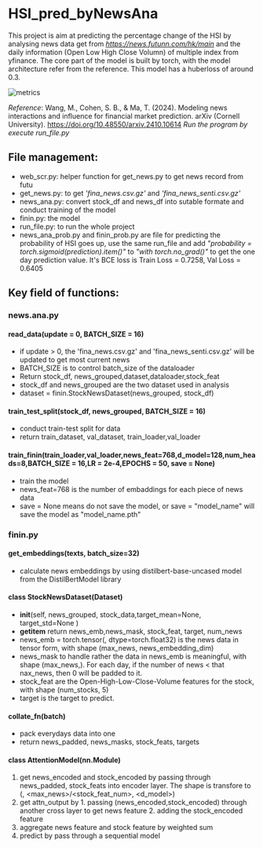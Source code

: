 # HSI_pred_byNewsAna
This project is aim at predicting the percentage change of the HSI by analysing news data get from *https://news.futunn.com/hk/main* and the daily information (Open Low High Close Volumn) of multiple index from yfinance. The core part of the model is built by torch, with the model architecture refer from the reference. This model has a huberloss of around 0.3.

![metrics](https://github.com/user-attachments/assets/51d6a4b5-8225-48ac-8644-e943a08698d8)

_Reference_: Wang, M., Cohen, S. B., & Ma, T. (2024). Modeling news interactions and influence for financial market prediction. arXiv (Cornell University). https://doi.org/10.48550/arxiv.2410.10614
*Run the program by execute run_file.py*

## File management:
- web_scr.py: helper function for get_news.py to get news record from futu
- get_news.py: to get *'fina_news.csv.gz'* and *'fina_news_senti.csv.gz'*
- news_ana.py: convert stock_df and news_df into sutable formate and conduct training of the model
- finin.py: the model
- run_file.py: to run the whole project
- news_ana_prob.py and finin_prob.py are file for predicting the probability of HSI goes up, use the same run_file and add *"probability = torch.sigmoid(prediction).item()"* to *"with torch.no_grad()"* to get the one day prediction value. It's BCE loss is Train Loss = 0.7258, Val Loss = 0.6405

## Key field of functions:

### news.ana.py
#### read_data(update = 0, BATCH_SIZE = 16) 
- if update > 0, the 'fina_news.csv.gz' and 'fina_news_senti.csv.gz' will be updated to get most current news
- BATCH_SIZE is to control batch_size of the dataloader
- Return stock_df, news_grouped,dataset,dataloader,stock_feat
- stock_df and news_grouped are the two dataset used in analysis
- dataset = finin.StockNewsDataset(news_grouped, stock_df)

#### train_test_split(stock_df, news_grouped, BATCH_SIZE = 16)
- conduct train-test split for data
- return train_dataset, val_dataset, train_loader,val_loader

#### train_finin(train_loader,val_loader,news_feat=768,d_model=128,num_heads=8,BATCH_SIZE = 16,LR = 2e-4,EPOCHS = 50, save = None)
- train the model
- news_feat=768 is the number of embaddings for each piece of news data
- save = None means do not save the model, or save = "model_name" will save the model as "model_name.pth"


### finin.py
#### get_embeddings(texts, batch_size=32)
- calculate news embeddings by using distilbert-base-uncased model from the DistilBertModel library

#### class StockNewsDataset(Dataset)
- __init__(self, news_grouped, stock_data,target_mean=None, target_std=None )
- __getitem__ return news_emb,news_mask, stock_feat, target, num_news
- news_emb = torch.tensor(<news>, dtype=torch.float32) is the news data in tensor form, with shape (max_news, news_embedding_dim)
- news_mask to handle rather the data in  news_emb is meaningful, with shape (max_news,). For each day, if the number of news < that nax_news, then 0 will be padded to it.
- stock_feat are the Open-High-Low-Close-Volume features for the stock, with shape (num_stocks, 5)
- target is the target to predict.

#### collate_fn(batch)
- pack everydays data into one
- return news_padded, news_masks, stock_feats, targets


#### class AttentionModel(nn.Module)
1. get news_encoded and stock_encoded by passing through news_padded, stock_feats into encoder layer. The shape is transfore to (<Batch>, <max_news>/<stock_feat_num>, <d_model>)
2. get attn_output by 1. passing (news_encoded,stock_encoded) through another cross layer to get news feature 2. adding the stock_encoded feature
3. aggregate news feature and stock feature by weighted sum
4. predict by pass through a sequential model


